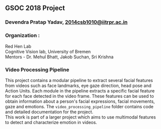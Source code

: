 ## GSOC 2018 Project 
### Devendra Pratap Yadav, 2014csb1010@iitrpr.ac.in  


### Organization :
Red Hen Lab  
Cognitive Vision lab, University of Bremen  
Mentors - Dr. Mehul Bhatt, Jakob Suchan, Sri Krishna  


### Video Processing Pipeline

This project contains a modular pipeline to extract several facial features from videos such as face landmarks, eye gaze direction, head pose and Action Units. 
Each module in the pipeline extracts a specific facial feature for each face detected in the video frame. 
These features can be used to obtain information about a person's facial expressions, facial movements, gaze and emotions. 
The `video_processing_pipeline` folder contains code and detailed documentation for the project.  
This work is part of a larger project which aims to use multimodal features to detect and characterize emotion in videos. 

